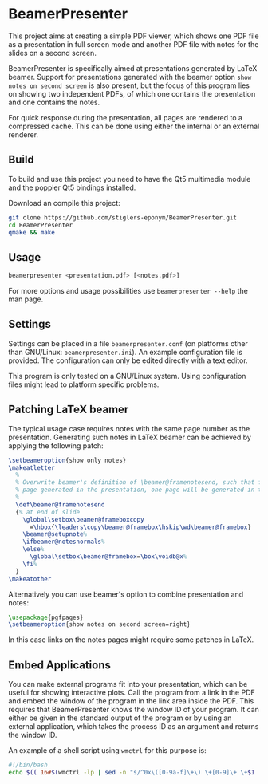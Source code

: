 # BeamerPresenter
This project aims at creating a simple PDF viewer, which shows one PDF file as a
presentation in full screen mode and another PDF file with notes for the slides
on a second screen.

BeamerPresenter is specifically aimed at presentations generated by LaTeX beamer.
Support for presentations generated with the beamer option
`show notes on second screen` is also present, but the focus of this program
lies on showing two independent PDFs, of which one contains the presentation and
one contains the notes.

For quick response during the presentation, all pages are rendered to a compressed
cache. This can be done using either the internal or an external renderer.


## Build
To build and use this project you need to have the Qt5 multimedia module and the
poppler Qt5 bindings installed.

Download an compile this project:
```sh
git clone https://github.com/stiglers-eponym/BeamerPresenter.git
cd BeamerPresenter
qmake && make
```


## Usage
```sh
beamerpresenter <presentation.pdf> [<notes.pdf>]
```
For more options and usage possibilities use `beamerpresenter --help` the man page.


## Settings
Settings can be placed in a file `beamerpresenter.conf` (on platforms other than
GNU/Linux: `beamerpresenter.ini`). An example configuration file is provided.
The configuration can only be edited directly with a text editor.

This program is only tested on a GNU/Linux system. Using configuration files might
lead to platform specific problems.


## Patching LaTeX beamer
The typical usage case requires notes with the same page number as the
presentation. Generating such notes in LaTeX beamer can be achieved by applying
the following patch:

```tex
\setbeameroption{show only notes}
\makeatletter
  %
  % Overwrite beamer's definition of \beamer@framenotesend, such that for each
  % page generated in the presentation, one page will be generated in the notes.
  %
  \def\beamer@framenotesend
  {% at end of slide
    \global\setbox\beamer@frameboxcopy
      =\hbox{\leaders\copy\beamer@framebox\hskip\wd\beamer@framebox}
    \beamer@setupnote%
    \ifbeamer@notesnormals%
    \else%
      \global\setbox\beamer@framebox=\box\voidb@x%
    \fi%
  }
\makeatother
```

Alternatively you can use beamer's option to combine presentation and notes:
```tex
\usepackage{pgfpages}
\setbeameroption{show notes on second screen=right}
```
In this case links on the notes pages might require some patches in LaTeX.


## Embed Applications
You can make external programs fit into your presentation, which can be useful
for showing interactive plots.
Call the program from a link in the PDF and embed the window of the program in
the link area inside the PDF. This requires that BeamerPresenter knows the
window ID of your program. It can either be given in the standard output of the
program or by using an external application, which takes the process ID as an
argument and returns the window ID.

An example of a shell script using `wmctrl` for this purpose is:
```sh
#!/bin/bash
echo $(( 16#$(wmctrl -lp | sed -n "s/^0x\([0-9a-f]\+\) \+[0-9]\+ \+$1 .*$/\1/p") ))
```
